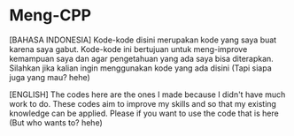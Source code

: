 # Meng-CPP
[BAHASA INDONESIA]
Kode-kode disini merupakan kode yang saya buat karena saya gabut. Kode-kode ini bertujuan untuk meng-improve kemampuan saya
dan agar pengetahuan yang ada saya bisa diterapkan. Silahkan jika kalian ingin menggunakan kode yang ada disini (Tapi siapa juga yang mau? hehe)

[ENGLISH]
The codes here are the ones I made because I didn't have much work to do. These codes aim to improve my skills and
so that my existing knowledge can be applied. Please if you want to use the code that is here (But who wants to? hehe)
